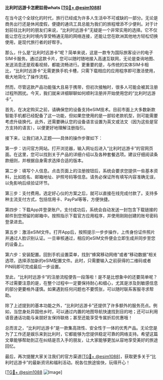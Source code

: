 **比利时远游卡怎麽註冊whats [[TG💪+ @esim1088](https://t.me/s/esim1088)]**

在当今这个全球化的时代，旅行已经成为许多人生活中不可或缺的一部分。无论是商务出行还是休闲度假，便捷的通讯工具总能为我们的旅程增添不少便利。对于计划前往比利时的朋友们来说，“比利时远游卡”无疑是一个非常实用的选择。它不仅能让您在比利时境内享受畅通无阻的网络连接，还能让您在欧洲其他地方轻松切换使用，是现代旅行者的好帮手。

那么，什么是“比利时远游卡”呢？简单来说，这是一款专为国际旅客设计的电子SIM卡服务。通过这款卡片，您可以随时随地接入高速互联网，无论是查询地图、发送消息还是观看视频，都能流畅进行。更重要的是，与传统的实体SIM卡相比，“比利时远游卡”无需更换手机卡槽，只需下载相应的应用程序即可激活使用，极大地简化了操作流程。

然而，尽管这款产品功能强大且易于携带，但初次接触时，很多人可能会被其注册过程所困扰。今天，我们就来详细聊聊如何顺利注册并开始使用您的“比利时远游卡”。

首先，在决定购买之前，请确保您的设备支持eSIM技术。目前市面上大多数新款智能手机都已经配备了这一功能，但如果您使用的是一部较老款机型，则可能需要考虑升级换代。此外，还需要确认您的设备语言设置为英文或法文（因为这些是官方支持的语言），以便更好地理解注册指引。

接下来，让我们进入正题——具体的操作步骤如下：

第一步：访问官方网站。打开浏览器，输入网址后进入“比利时远游卡”的官网页面。在这里，您可以找到关于产品的详细介绍以及各种套餐选项。建议仔细阅读条款细则，并根据自身需求选择合适的版本。

第二步：填写个人信息。点击页面上的注册按钮后，系统会要求您提供一些基本资料，比如姓名、邮箱地址、护照号码等信息。请务必保证所有填写内容准确无误，以免影响后续验证环节。

第三步：支付费用。选定好心仪的方案之后，就可以直接在线完成付款了。支持多种主流支付方式，包括信用卡、PayPal等等，方便快捷。

第四步：下载App并登录账户。支付成功后，系统会自动发送一封包含下载链接的邮件到您预留的邮箱中。按照指示下载官方应用程序，并使用刚刚创建的账号密码登录进去。

第五步：激活eSIM文件。打开App后，按照提示一步步操作，上传身份证件照片并通过人脸识别认证。一旦审核通过，相应的eSIM文件便会立即生成并同步至您的设备上。

第六步：安装配置。回到手机设置菜单，找到“蜂窝移动网络”或者“移动数据”相关选项，选择添加新的eSIM配置文件。此时，只需要输入之前获得的二维码或者PIN码即可完成最后一步设置。

至此，“比利时远游卡”的注册流程便告一段落啦！是不是比想象中的还要简单呢？不过需要注意的是，在整个过程中一定要保持耐心和细心，尤其是涉及到敏感信息的部分更要格外谨慎。如果遇到任何问题也不要慌张，可以随时联系客服寻求帮助。

除了上述提到的基本功能之外，“比利时远游卡”还提供了许多额外的服务亮点。例如，当您身处异国他乡时，可以通过内置的地图导航快速找到目的地；还可以利用语音通话功能与亲朋好友保持联络；甚至还能享受专属折扣优惠哦！

总而言之，“比利时远游卡”是一款集高效性、安全性于一体的优秀产品。无论您是为了工作还是娱乐来到比利时，它都能够为您提供稳定可靠的网络支持。希望这篇文章能够帮助到正在纠结是否入手的朋友，让大家能够更加从容地享受美好的旅途回忆。

最后，再次提醒大家关注我们的官方渠道[[TG💪+ @esim1088](https://t.me/s/esim1088)]，获取更多关于“比利时远游卡”的最新资讯和福利活动。祝各位旅途愉快，玩得开心！

[[TG💪+ @esim1088](https://t.me/s/esim1088) ![Image](https://i.postimg.cc/4NQfJmqS/Snipaste-2025-05-13-00-14-12.png)]